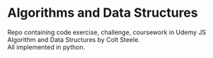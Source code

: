 # Algorithms and Data Structures
Repo containing code exercise, challenge, coursework in Udemy JS Algorithm and Data Structures by Colt Steele.  
All implemented in python.
